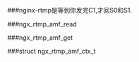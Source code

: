 ###nginx-rtmp是等到你发完C1,才回S0和S1.


###ngx_rtmp_amf_read


###ngx_rtmp_amf_get

###struct ngx_rtmp_amf_ctx_t

